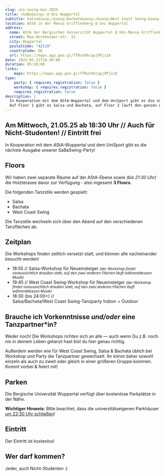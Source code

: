 ```yaml
---
slug: uni-swing-mai-2025
title: »SaBaSwing« @ Uni Wupper­tal
subtitle: Salsa&zwsp;/&zwsp;Bachata&zwsp;/&zwsp;West Coast Swing-&zwsp;Party auf 2 Floors + Outdoor
location: AStA in der Mensa Grifflenberg @ Uni Wuppertal
address:
  name: AStA der Bergischen Universität Wuppertal @ Uni-Mensa Grifflenberg
  street: Max-Horkheimer-Str. 15
  city: Wuppertal
  postalCode: "42119"
  countryCode: DE
  url: https://maps.app.goo.gl/fTRuV4hcapj9Pjs18
date: 2025-05-21T18:30:00
duration: 05:30:00
links:
    maps: https://maps.app.goo.gl/fTRuV4hcapj9Pjs18
type:
    party: { requires_registration: false }
    workshop: { requires_registration: false }
    requires_registration: false
description: |
  In Kooperation mit dem AStA-Wuppertal und dem UniSport gibt es die nächste Ausgabe unserer SaBaSwing-Party.
  Auf Floor 1 gibt es Salsa und Bachata, auf Floor 2 läuft den ganzen Abend eine West Coast Swing-Party.
---
```


## Am Mittwoch, 21.05.25 ab 18:30 Uhr // Auch für Nicht-Studenten! // Eintritt frei

In Kooperation mit dem AStA-Wuppertal und dem UniSport gibt es die nächste Ausgabe unserer SaBaSwing-Party!

## Floors

Wir haben zwei separate Räume auf der AStA-Ebene sowie _(bis 21:30 Uhr)_ die Holzterasse davor zur Verfügung - also ingesamt **3 Floors**.

Die folgenden Tanzstile werden gespielt:

- Salsa
- Bachata
- West Coast Swing

Die Tanzstile wechseln sich über den Abend auf den verschiedenen Tanzflächen ab.

## Zeitplan

Die Workshops finden zeitlich versetzt statt, und können alle nacheinander besucht werden!

- 18:55 // Salsa-Workshop für Neueinsteiger
  _<small>(der Workshop findet voraussichtlich draußen statt, auf den zwei anderen Flächen läuft währenddessen Musik)</small>_
- 19:45 // West Coast Swing-Workshop für Neueinsteiger
  _<small>(der Workshop findet voraussichtlich draußen statt, auf den zwei anderen Flächen läuft währenddessen Musik)</small>_
- 18:30 (bis 24:00+) //<br>
  Salsa/Bachata/West Coast Swing-Tanzparty Indoor + Outdoor

## Brauche ich Vorkenntnisse _<span class="thin">und/oder</span>_ eine Tanzpartner\*in?

Weder noch! Die Workshops richten sich an alle &mdash; auch wenn Du z.B. noch _nie_ in deinem Leben getanzt hast bist du hier genau richtig.

Außerdem werden wie für West Coast Swing, Salsa & Bachata üblich bei Workshop und Party die Tanzpartner gewechselt.
Ihr könnt daher sowohl einzeln als auch zu zweit oder gleich in einer größeren Gruppe kommen.
Kommt vorbei & feiert mit!

## Parken

Die Bergische Universität Wuppertal verfügt über kostenlose Parkplätze in der Nähe.

**Wichtiger Hinweis:** Bitte beachtet, dass die universitätseigenen Parkhäuser [um 22:30 Uhr schließen](https://dez5.uni-wuppertal.de/de/services/melden-und-verwalten/parken/)!

## Eintritt

Der Eintritt ist kostenlos!

## Wer darf kommen?

Jeder, auch Nicht-Studenten :)
